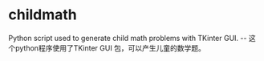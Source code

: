 # childmath
Python script used to generate child math problems with TKinter GUI. -- 这个python程序使用了TKinter GUI 包，可以产生儿童的数学题。
